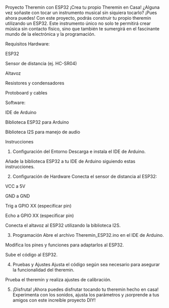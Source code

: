 Proyecto Theremin con ESP32
¡Crea tu propio Theremin en Casa!
¿Alguna vez soñaste con tocar un instrumento musical sin siquiera tocarlo? ¡Pues ahora puedes! Con este proyecto, podrás construir tu propio theremin utilizando un ESP32. Este instrumento único no solo te permitirá crear música sin contacto físico, sino que también te sumergirá en el fascinante mundo de la electrónica y la programación.

Requisitos
Hardware:

ESP32

Sensor de distancia (ej. HC-SR04)

Altavoz

Resistores y condensadores

Protoboard y cables

Software:

IDE de Arduino

Biblioteca ESP32 para Arduino

Biblioteca I2S para manejo de audio

Instrucciones
1. Configuración del Entorno
Descarga e instala el IDE de Arduino.

Añade la biblioteca ESP32 a tu IDE de Arduino siguiendo estas instrucciones.

2. Configuración de Hardware
Conecta el sensor de distancia al ESP32:

VCC a 5V

GND a GND

Trig a GPIO XX (especificar pin)

Echo a GPIO XX (especificar pin)

Conecta el altavoz al ESP32 utilizando la biblioteca I2S.

3. Programación
Abre el archivo Theremin_ESP32.ino en el IDE de Arduino.

Modifica los pines y funciones para adaptarlos al ESP32.

Sube el código al ESP32.

4. Pruebas y Ajustes
Ajusta el código según sea necesario para asegurar la funcionalidad del theremin.

Prueba el theremin y realiza ajustes de calibración.

5. ¡Disfruta!
¡Ahora puedes disfrutar tocando tu theremin hecho en casa! Experimenta con los sonidos, ajusta los parámetros y ¡sorprende a tus amigos con este increíble proyecto DIY!
